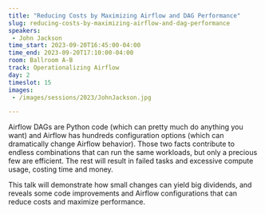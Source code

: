 ```yaml
---
title: "Reducing Costs by Maximizing Airflow and DAG Performance"
slug: reducing-costs-by-maximizing-airflow-and-dag-performance
speakers:
 - John Jackson
time_start: 2023-09-20T16:45:00-04:00
time_end: 2023-09-20T17:10:00-04:00
room: Ballroom A-B
track: Operationalizing Airflow
day: 2
timeslot: 15
images:
 - /images/sessions/2023/JohnJackson.jpg

---
```


Airflow DAGs are Python code (which can pretty much do anything you want) and Airflow has hundreds configuration options (which can dramatically change Airflow behavior). Those two facts contribute to endless combinations that can run the same workloads, but only a precious few are efficient. The rest will result in failed tasks and excessive compute usage, costing time and money. 
 
 
 
 This talk will demonstrate how small changes can yield big dividends, and reveals some code improvements and Airflow configurations that can reduce costs and maximize performance.